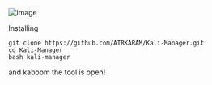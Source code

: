 ![image](https://github.com/user-attachments/assets/19867594-761e-4321-a119-018e31dee5ea)

Installing 
```
git clone https://github.com/ATRKARAM/Kali-Manager.git
cd Kali-Manager
bash kali-manager
```
and kaboom the tool is open!
